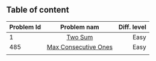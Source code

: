 ## Table of content

| Problem Id |      Problem nam     | Diff. level |
| ---------- |:--------------------:| -----------:|
| 1          | [Two Sum](https://leetcode.com/problems/two-sum/) | Easy       |
| 485        | [Max Consecutive Ones](https://leetcode.com/problems/max-consecutive-ones/) |   Easy       |
|            |        |              |
